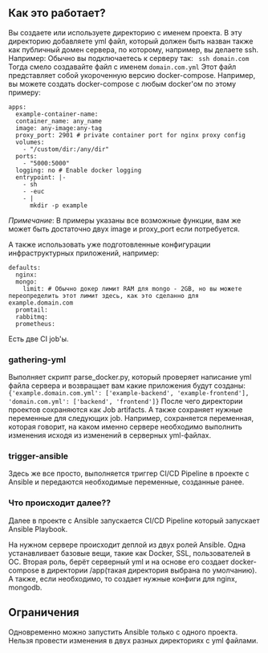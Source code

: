 ## Как это работает? 
Вы создаете или используете директорию с именем проекта. В эту директорию добавляете yml файл, который должен быть назван
также как публичный домен сервера, по которому, например, вы делаете ssh. Например:
Обычно вы подключаетесь к серверу так:
` ssh domain.com`
Тогда смело создавайте файл с именем `domain.com.yml`
Этот файл представляет собой укороченную версию docker-compose. Например, вы можете создать docker-compose с любым docker'ом по этому примеру:
```
apps:
  example-container-name:
  container_name: any_name
  image: any-image:any-tag
  proxy_port: 2901 # private container port for nginx proxy config
  volumes:
    - "/custom/dir:/any/dir"
  ports:
    - "5000:5000"
  logging: no # Enable docker logging
  entrypoint: |-
    - sh
    - -euc
    - |
      mkdir -p example
```
*Примечание*: В примеры указаны все возможные функции, вам же может быть достаточно двух image и proxy_port если потребуется.

А также использовать уже подготовленные конфигурации инфраструктурных приложений, например:
```
defaults:
  nginx:
  mongo:
    limit: # Обычно докер лимит RAM для mongo - 2GB, но вы можете переопределить этот лимит здесь, как это сделанно для example.domain.com
  promtail:
  rabbitmq:
  prometheus:
```

Есть две CI job'ы. 
### gathering-yml
Выполняет скрипт parse_docker.py, который проверяет написание yml файла сервера и возвращает вам какие приложения будут 
созданы:
`{'example.domain.com.yml': ['example-backend', 'example-frontend'], 'domain.com.yml': ['backend', 'frontend']}`
После чего директории проектов сохраняются как Job artifacts. А также сохраняет нужные переменные для следующих job.
Например, сохраняется переменная, которая говорит, на каком именно сервере необходимо выполнить изменения исходя из
изменений в серверных yml-файлах.

### trigger-ansible
Здесь же все просто, выполняется триггер CI/CD Pipeline в проекте c Ansible и передаются необходимые переменные, созданные ранее.

### Что происходит далее??
Далее в проекте с Ansible запускается CI/CD Pipeline который запускает Ansible Playbook.

На нужном сервере происходит деплой из двух ролей Ansible. Одна устанавливает базовые вещи, такие как Docker, SSL,
пользователей в ОС.
Вторая роль, берёт серверный yml и на основе его создает docker-compose в директории /app(такая директория выбрана по умолчанию).
А также, если необходимо, то создает нужные конфиги для nginx, mongodb. 


## Ограничения
Одновременно можно запустить Ansible только с одного проекта. Нельзя провести изменения в двух разных директориях с yml файлами.